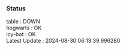 ### Status


table : DOWN  
hogwarts : OK  
icy-bot : OK  
Latest Update : 2024-08-30 06:13:39.996280
